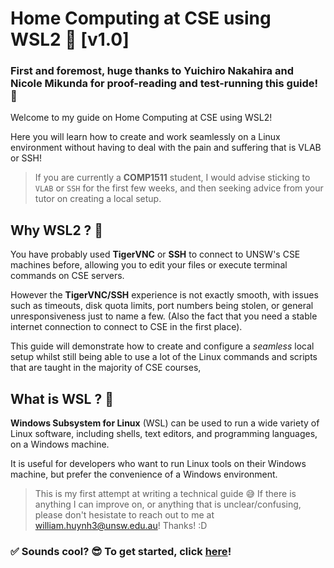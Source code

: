 # Home Computing at CSE using WSL2 🥳 [v1.0]

### First and foremost, huge thanks to Yuichiro Nakahira and Nicole Mikunda for proof-reading and test-running this guide! 🤩

Welcome to my guide on Home Computing at CSE using WSL2!

Here you will learn how to create and work seamlessly on a Linux environment without having to deal with the pain and suffering that is VLAB or SSH!
> If you are currently a **COMP1511** student, I would advise sticking to `VLAB` or `SSH` for the first few weeks, and then seeking advice from your tutor on creating a local setup.


## Why WSL2 ? 🤔
You have probably used **TigerVNC** or **SSH** to connect to UNSW's CSE machines before, allowing you to edit your files or execute terminal commands on CSE servers. 

However the **TigerVNC/SSH** experience is not exactly smooth, with issues such as timeouts, disk quota limits, port numbers being stolen, or general unresponsiveness just to name a few. (Also the fact that you need a stable internet connection to connect to CSE in the first place).

This guide will demonstrate how to create and configure a *seamless* local setup whilst still being able to use a lot of the Linux commands and scripts that are taught in the majority of CSE courses,

## What is WSL ? 🧠

**Windows Subsystem for Linux** (WSL) can be used to run a wide variety of Linux software, including shells, text editors, and programming languages, on a Windows machine. 

It is useful for developers who want to run Linux tools on their Windows machine, but prefer the convenience of a Windows environment.

> This is my first attempt at writing a technical guide 😅 If there is anything I can improve on, or anything that is unclear/confusing, please don't hesistate to reach out to me at william.huynh3@unsw.edu.au! Thanks! :D

### ✅ Sounds cool? 😎 To get started, click [here](installation.md)!

